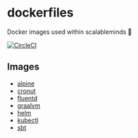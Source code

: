 # dockerfiles

Docker images used within scalableminds :whale: 

[![CircleCI](https://circleci.com/gh/scalableminds/dockerfiles.svg?style=svg)](https://circleci.com/gh/scalableminds/dockerfiles)

## Images

* [alpine](alpine)
* [cronut](cronut)
* [fluentd](fluentd)
* [graalvm](graalvm)
* [helm](helm)
* [kubectl](kubectl)
* [sbt](sbt)
